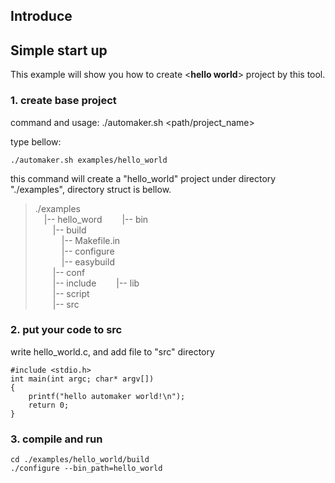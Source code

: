 ## Introduce ##

## Simple start up ##

This example will show you how to create <**hello world**> project by this tool.
### 1. create base project

command and usage: ./automaker.sh <path/project_name>  

type bellow:
       
````
./automaker.sh examples/hello_world
````   

this command will create a  "hello_world" project under directory "./examples", directory struct is bellow.

>./examples   
>&emsp;|-- hello_word 
>&emsp;&emsp;|-- bin   
>&emsp;&emsp;|-- build   
>&emsp;&emsp;&emsp;|-- Makefile.in   
>&emsp;&emsp;&emsp;|-- configure   
>&emsp;&emsp;&emsp;|-- easybuild   
>&emsp;&emsp;|-- conf   
>&emsp;&emsp;|-- include 
>&emsp;&emsp;|-- lib  
>&emsp;&emsp;|-- script   
>&emsp;&emsp;|-- src  
  
### 2. put your code to src
write hello_world.c, and add file to "src" directory
````
#include <stdio.h>
int main(int argc; char* argv[])
{
	printf("hello automaker world!\n");
	return 0;
}
````
### 3. compile and run
````
cd ./examples/hello_world/build
./configure --bin_path=hello_world 
````